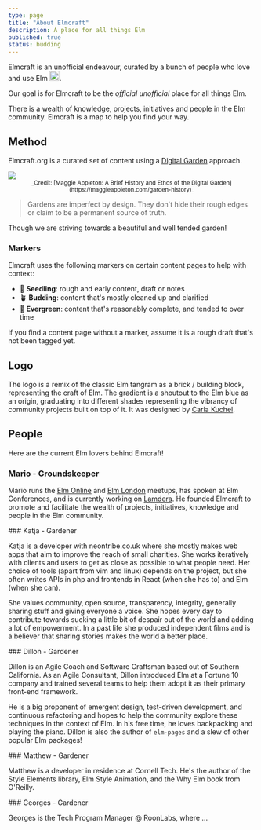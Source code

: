 ```yaml
---
type: page
title: "About Elmcraft"
description: A place for all things Elm
published: true
status: budding
---
```


Elmcraft is an unofficial endeavour, curated by a bunch of people who love and use Elm <img width="20" src="/images/elmcraft-heart-transparent.png" />.

Our goal is for Elmcraft to be the _official unofficial_ place for all things Elm.

There is a wealth of knowledge, projects, initiatives and people in the Elm community. Elmcraft is a map to help you find your way.


## Method

Elmcraft.org is a curated set of content using a [Digital Garden](https://maggieappleton.com/garden-history) approach.

<img maxwidth="600" src="/images/digital-garden.png" />

<center>
<small>
  _Credit: [Maggie Appleton: A Brief History and Ethos of the Digital Garden](https://maggieappleton.com/garden-history)_
</small>
</center>

> Gardens are imperfect by design. They don't hide their rough edges or claim to be a permanent source of truth.

Though we are striving towards a beautiful and well tended garden!


### Markers

Elmcraft uses the following markers on certain content pages to help with context:

- 🌱 **Seedling**: rough and early content, draft or notes
- 🪴 **Budding**: content that's mostly cleaned up and clarified
- 🌳 **Evergreen**: content that's reasonably complete, and tended to over time

If you find a content page without a marker, assume it is a rough draft that's not been tagged yet.


## Logo

The logo is a remix of the classic Elm tangram as a brick / building block, representing the craft of Elm. The gradient is a shoutout to the Elm blue as an origin, graduating into different shades representing the vibrancy of community projects built on top of it. It was designed by [Carla Kuchel](https://dribbble.com/carlakuchel).


## People

Here are the current Elm lovers behind Elmcraft!


### Mario - Groundskeeper

Mario runs the [Elm Online](https://meetdown.app/group/10561/Elm-Online-Meetup) and [Elm London](https://www.meetup.com/Elm-London-Meetup/) meetups, has spoken at Elm Conferences, and is currently working on [Lamdera](https://lamdera.com). He founded Elmcraft to promote and facilitate the wealth of projects, initiatives, knowledge and people in the Elm community.


<wip>
### Katja - Gardener

Katja is a developer with neontribe.co.uk where she mostly makes web apps that aim to improve the reach of small charities. She works iteratively with clients and users to get as close as possible to what people need. Her choice of tools (apart from vim and linux) depends on the project, but she often writes APIs in php and frontends in React (when she has to) and Elm (when she can).

She values community, open source, transparency, integrity, generally sharing stuff and giving everyone a voice. She hopes every day to contribute towards sucking a little bit of despair out of the world and adding a lot of empowerment. In a past life she produced independent films and is a believer that sharing stories makes the world a better place.
</wip>


<wip>
### Dillon - Gardener

Dillon is an Agile Coach and Software Craftsman based out of Southern California. As an Agile Consultant, Dillon introduced Elm at a Fortune 10 company and trained several teams to help them adopt it as their primary front-end framework.

He is a big proponent of emergent design, test-driven development, and continuous refactoring and hopes to help the community explore these techniques in the context of Elm. In his free time, he loves backpacking and playing the piano. Dillon is also the author of `elm-pages` and a slew of other popular Elm packages!
</wip>


<wip>
### Matthew - Gardener

Matthew is a developer in residence at Cornell Tech. He's the author of the Style Elements library, Elm Style Animation, and the Why Elm book from O'Reilly.
</wip>


<wip>
### Georges - Gardener

Georges is the Tech Program Manager @ RoonLabs, where ...
</wip>
